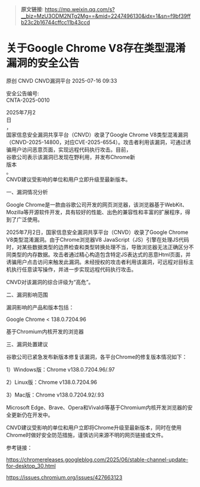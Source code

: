 > **原文链接**: https://mp.weixin.qq.com/s?__biz=MzU3ODM2NTg2Mg==&mid=2247496130&idx=1&sn=f9bf39ffb23c2b16744cffcc11b43ccd

#  关于Google Chrome V8存在类型混淆漏洞的安全公告  
原创 CNVD  CNVD漏洞平台   2025-07-16 09:33  
  
安全公告编号:  
CNTA-2025-0010  
  
2025年7月2  
日  
，  
国家信息安全漏洞共享平台（CNVD）收录了Google Chrome V8类型混淆漏洞（CNVD-2025-14800，对应CVE-2025-6554）。攻击者利用该漏洞，可通过诱骗用户访问恶意页面，实现远程代码执行攻击。目前，  
谷歌公司表示该漏洞已发现在野利用，并发布Chrome新  
版本  
。  
CNVD建议受影响的单位和用户立即升级至最新版本。  
  
  
一、漏洞情况分析  
  
Google Chrome是一款由谷歌公司开发的网页浏览器，该浏览器基于WebKit、Mozilla等开源软件开发，具有较好的性能、出色的兼容性和丰富的扩展程序，得到了广泛使用。  
  
2025年7月2日，国家信息安全漏洞共享平台（CNVD）收录了Google Chrome V8类型混淆漏洞。由于Chrome浏览器V8 JavaScript（JS）引擎在处理JS代码时，对某些数据类型的边界检查和类型转换处理不当，导致浏览器无法正确区分不同类型的内存数据。攻击者通过精心构造包含特定JS表达式的恶意Html页面，并诱骗用户点击访问来触发此漏洞。未经授权的攻击者利用该漏洞，可远程对目标主机执行任意读写操作，并进一步实现远程代码执行攻击。  
  
CNVD对该漏洞的综合评级为“高危”。  
  
  
二、漏洞影响范围  
  
漏洞影响的产品和版本包括：  
  
Google Chrome < 138.0.7204.96  
  
基于Chromium内核开发的浏览器  
  
  
三、漏洞处置建议  
  
谷歌公司已紧急发布新版本修复该漏洞，各平台Chrome的修复版本情况如下：  
  
1）Windows版：Chrome v138.0.7204.96/.97  
  
2）Linux版：Chrome v138.0.7204.96  
  
3）Mac版：Chrome v138.0.7204.92/.93  
  
Microsoft Edge、Brave、Opera和Vivaldi等基于Chromium内核开发浏览器的安全更新仍在开发中。  
  
CNVD建议受影响的单位和用户立即将Chrome升级至最新版本，同时在使用Chrome时做好安全防范措施，谨慎访问来源不明的网页链接或文件。  
  
  
参考链接：  
  
https://chromereleases.googleblog.com/2025/06/stable-channel-update-for-desktop_30.html  
  
https://issues.chromium.org/issues/427663123  
  
